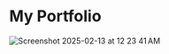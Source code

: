 # My Portfolio

![Screenshot 2025-02-13 at 12 23 41 AM](https://github.com/user-attachments/assets/31aa38a1-b780-4b9c-adab-5baa3acf3033)
